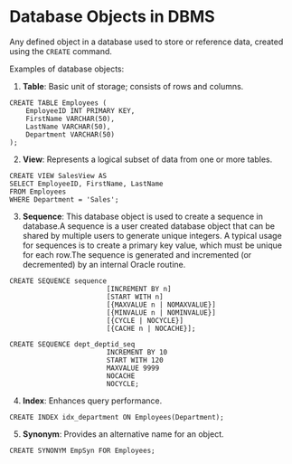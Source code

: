 # Database Objects in DBMS

Any defined object in a database used to store or reference data, created using the `CREATE` command.

Examples of database objects:

1. **Table**: Basic unit of storage; consists of rows and columns.

```
CREATE TABLE Employees (
    EmployeeID INT PRIMARY KEY,
    FirstName VARCHAR(50),
    LastName VARCHAR(50),
    Department VARCHAR(50)
);
```

2. **View**: Represents a logical subset of data from one or more tables.

```
CREATE VIEW SalesView AS
SELECT EmployeeID, FirstName, LastName
FROM Employees
WHERE Department = 'Sales';

```

3. **Sequence**: This database object is used to create a sequence in database.A sequence is a user created database object that can be shared by multiple users to generate unique integers. A typical usage for sequences is to create a primary key value, which must be unique for each row.The sequence is generated and incremented (or decremented) by an internal Oracle routine.

```
CREATE SEQUENCE sequence
                        [INCREMENT BY n]
                        [START WITH n]
                        [{MAXVALUE n | NOMAXVALUE}]
                        [{MINVALUE n | NOMINVALUE}]
                        [{CYCLE | NOCYCLE}]
                        [{CACHE n | NOCACHE}];
```

```
CREATE SEQUENCE dept_deptid_seq
                        INCREMENT BY 10
                        START WITH 120
                        MAXVALUE 9999
                        NOCACHE
                        NOCYCLE;
```

4. **Index**: Enhances query performance.

```
CREATE INDEX idx_department ON Employees(Department);
```

5. **Synonym**: Provides an alternative name for an object.

```
CREATE SYNONYM EmpSyn FOR Employees;
```
